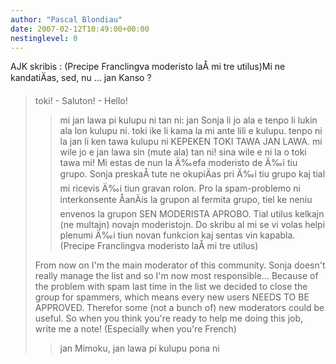 ```yaml
---
author: "Pascal Blondiau"
date: 2007-02-12T10:49:00+00:00
nestinglevel: 0
---
```

AJK skribis : (Precipe Franclingva moderisto laÅ­ mi tre utilus)Mi ne kandatiÄas, sed, nu ... jan Kanso ?
> toki! - Saluton! - Hello!
>> mi jan lawa pi kulupu ni tan ni: jan Sonja li jo ala e tenpo li lukin
> ala lon kulupu ni. toki ike li kama la mi ante lili e kulupu. tenpo ni
> la jan li ken tawa kulupu ni KEPEKEN TOKI TAWA JAN LAWA. mi wile jo e
> jan lawa sin (mute ala) tan ni! sina wile e ni la o toki tawa mi!
>> Mi estas de nun la Ä‰efa moderisto de Ä‰i tiu grupo. Sonja preskaÅ­ tute
> ne okupiÄas pri Ä‰i tiu grupo kaj tial mi ricevis Ä‰i tiun gravan rolon.
> Pro la spam-problemo ni interkonsente ÅanÄis la grupon al fermita
> grupo, tiel ke neniu envenos la grupon SEN MODERISTA APROBO. Tial
> utilus kelkajn (ne multajn) novajn moderistojn. Do skribu al mi se vi
> volas helpi plenumi Ä‰i tiun novan funkcion kaj sentas vin kapabla.
> (Precipe Franclingva moderisto laÅ­ mi tre utilus)
>> 
>From now on I'm the main moderator of this community. Sonja doesn't
> really manage the list and so I'm now most responsible... Because of
> the problem with spam last time in the list we decided to close the
> group for spammers, which means every new users NEEDS TO BE APPROVED.
> Therefor some (not a bunch of) new moderators could be useful. So when
> you think you're ready to help me doing this job, write me a note!
> (Especially when you're French)
>> jan Mimoku,
> jan lawa pi kulupu pona ni
>>